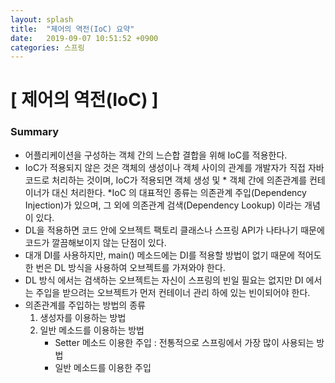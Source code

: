 ```yaml
---
layout: splash
title:  "제어의 역전(IoC) 요약"
date:   2019-09-07 10:51:52 +0900
categories: 스프링
---
```


# [ 제어의 역전(IoC) ]
### Summary
* 어플리케이션을 구성하는 객체 간의 느슨합 결합을 위해 IoC를 적용한다.
* IoC가 적용되지 않은 것은 객체의 생성이나 객체 사이의 관계를 개발자가 직접 자바 코드로 처리하는 것이며, IoC가 적용되면 객체 생성 및 * 객체 간에 의존관계를 컨테이너가 대신 처리한다.
*IoC 의 대표적인 종류는 의존관계 주입(Dependency Injection)가 있으며, 그 외에 의존관계 검색(Dependency Lookup) 이라는 개념이 있다.
* DL을 적용하면 코드 안에 오브젝트 팩토리 클래스나 스프링 API가 나타나기 때문에 코드가 깔끔해보이지 않는 단점이 있다.
* 대개 DI를 사용하지만, main() 메소드에는 DI를 적용할 방법이 없기 때문에 적어도 한 번은 DL 방식을 사용하여 오브젝트를 가져와야 한다.
* DL 방식 에서는 검색하는 오브젝트는 자신이 스프링의 빈일 필요는 없지만 DI 에서는 주입을 받으려는 오브젝트가 먼저 컨테이너 관리 하에 있는 빈이되어야 한다.
* 의존관계를 주입하는 방법의 종류
  1. 생성자를 이용하는 방법
  2. 일반 메소드를 이용하는 방법
      * Setter 메소드 이용한 주입 : 전통적으로 스프링에서 가장 많이 사용되는 방법
      * 일반 메소드를 이용한 주입